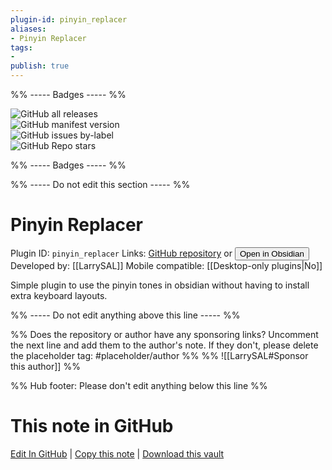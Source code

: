 ```yaml
---
plugin-id: pinyin_replacer
aliases:
- Pinyin Replacer
tags: 
- 
publish: true
---
```


%% ----- Badges ----- %%

![GitHub all releases](https://img.shields.io/github/downloads/LarrySAL/pinyin-replacer/total?color=573E7A&logo=github&style=for-the-badge)   
![GitHub manifest version](https://img.shields.io/github/manifest-json/v/LarrySAL/pinyin-replacer?color=573E7A&logo=github&style=for-the-badge)   
![GitHub issues by-label](https://img.shields.io/github/issues/LarrySAL/pinyin-replacer/help%20wanted?color=573E7A&logo=github&style=for-the-badge)   
![GitHub Repo stars](https://img.shields.io/github/stars/LarrySAL/pinyin-replacer?color=573E7A&logo=github&style=for-the-badge)

%% ----- Badges ----- %%

%% ----- Do not edit this section ----- %%

# Pinyin Replacer

Plugin ID: `pinyin_replacer`
Links: [GitHub repository](https://github.com/LarrySAL/pinyin-replacer) or [<button id=HH>Open in Obsidian</button>](obsidian://show-plugin?id=pinyin_replacer)
Developed by: [[LarrySAL]]
Mobile compatible: [[Desktop-only plugins|No]]

Simple plugin to use the pinyin tones in obsidian without having to install extra keyboard layouts.

%% ----- Do not edit anything above this line ----- %% 

%% Does the repository or author have any sponsoring links? Uncomment the next line and add them to the author's note. If they don't, please delete the placeholder tag: #placeholder/author %%
%% ![[LarrySAL#Sponsor this author]] %%

%% Hub footer: Please don't edit anything below this line %%

# This note in GitHub

<span class="git-footer">[Edit In GitHub](https://github.dev/obsidian-community/obsidian-hub/blob/main/02%20-%20Community%20Expansions/02.05%20All%20Community%20Expansions/Plugins/pinyin_replacer.md "git-hub-edit-note") | [Copy this note](https://raw.githubusercontent.com/obsidian-community/obsidian-hub/main/02%20-%20Community%20Expansions/02.05%20All%20Community%20Expansions/Plugins/pinyin_replacer.md "git-hub-copy-note") | [Download this vault](https://github.com/obsidian-community/obsidian-hub/archive/refs/heads/main.zip "git-hub-download-vault") </span>
